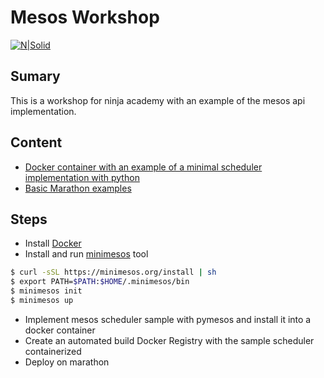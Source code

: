 # Mesos Workshop

[![N|Solid](http://www.datio.com/wp-content/uploads/2016/09/logo-1.png)](http://www.datio.com/)

## Sumary
This is a workshop for ninja academy with an example of the mesos api implementation. 

## Content

  - [Docker container with an example of a minimal scheduler implementation with python](https://github.com/cirobarradov/NinjaWorkshop/tree/master/MinimalScheduler)
  - [Basic Marathon examples](https://github.com/cirobarradov/NinjaWorkshop/tree/master/marathon)

## Steps
  - Install [Docker](https://docs.docker.com/engine/installation/)
  - Install and run [minimesos](http://minimesos.readthedocs.io/en/latest/) tool
```sh
$ curl -sSL https://minimesos.org/install | sh
$ export PATH=$PATH:$HOME/.minimesos/bin
$ minimesos init
$ minimesos up
```  
  - Implement mesos scheduler sample with pymesos and install it into a docker container
  - Create an automated build Docker Registry with the sample scheduler containerized
  - Deploy on marathon
